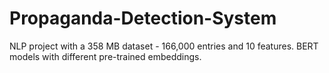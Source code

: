 # Propaganda-Detection-System
NLP project with a 358 MB dataset - 166,000 entries and 10 features. BERT models with different pre-trained embeddings.
